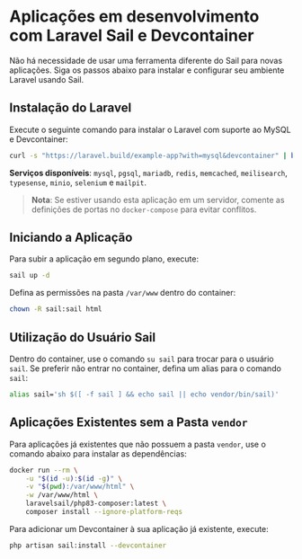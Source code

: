 # Aplicações em desenvolvimento com Laravel Sail e Devcontainer

Não há necessidade de usar uma ferramenta diferente do Sail para novas aplicações. Siga os passos abaixo para instalar e configurar seu ambiente Laravel usando Sail.

## Instalação do Laravel

Execute o seguinte comando para instalar o Laravel com suporte ao MySQL e Devcontainer:

```bash
curl -s "https://laravel.build/example-app?with=mysql&devcontainer" | bash
```

**Serviços disponíveis**: `mysql`, `pgsql`, `mariadb`, `redis`, `memcached`, `meilisearch`, `typesense`, `minio`, `selenium` e `mailpit`.

> **Nota**: Se estiver usando esta aplicação em um servidor, comente as definições de portas no `docker-compose` para evitar conflitos.

## Iniciando a Aplicação

Para subir a aplicação em segundo plano, execute:

```bash
sail up -d
```
Defina as permissões na pasta `/var/www` dentro do container:

```bash
chown -R sail:sail html
```

## Utilização do Usuário Sail

Dentro do container, use o comando `su sail` para trocar para o usuário `sail`. Se preferir não entrar no container, defina um alias para o comando `sail`:

```bash
alias sail='sh $([ -f sail ] && echo sail || echo vendor/bin/sail)'
```


## Aplicações Existentes sem a Pasta `vendor`

Para aplicações já existentes que não possuem a pasta `vendor`, use o comando abaixo para instalar as dependências:

```bash
docker run --rm \
    -u "$(id -u):$(id -g)" \
    -v "$(pwd):/var/www/html" \
    -w /var/www/html \
    laravelsail/php83-composer:latest \
    composer install --ignore-platform-reqs
```

Para adicionar um Devcontainer à sua aplicação já existente, execute:

```bash
php artisan sail:install --devcontainer
```
